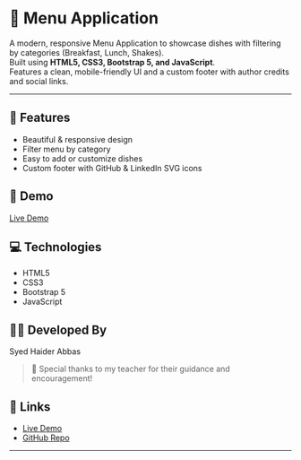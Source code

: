 # 🥞 Menu Application

A modern, responsive Menu Application to showcase dishes with filtering by categories (Breakfast, Lunch, Shakes).  
Built using **HTML5, CSS3, Bootstrap 5, and JavaScript**.  
Features a clean, mobile-friendly UI and a custom footer with author credits and social links.

---

## 🚀 Features

- Beautiful & responsive design
- Filter menu by category
- Easy to add or customize dishes
- Custom footer with GitHub & LinkedIn SVG icons

## 📸 Demo

[Live Demo](https://haider14-9abbaas.github.io/menu-application/)

## 💻 Technologies

- HTML5  
- CSS3  
- Bootstrap 5  
- JavaScript

## 👨‍💻 Developed By

Syed Haider Abbas

> 🙏 Special thanks to my teacher for their guidance and encouragement!

## 🔗 Links

- [Live Demo](https://haider14-9abbaas.github.io/menu-application/)
- [GitHub Repo](https://github.com/haider14-9abbaas/your-menu-repo)

---
